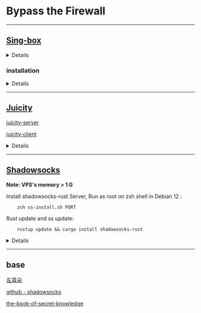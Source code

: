 # Bypass the Firewall

---

## [Sing-box](https://sing-box.sagernet.org) 
 <details> 

  [sing-box _ github.com ](https://github.com/SagerNet/sing-box)

  [sing-box 1.8.0+版本迁移指南，Rule Set配置使用](https://idev.dev/proxy/sing-box-rule-set.html)

  [sing-box __ manual ](https://sing-box.sagernet.org)

  [NekoBoxForAndroid](https://github.com/MatsuriDayo/NekoBoxForAndroid)

  [sing-box __ examples __ configuration files](https://github.com/chika0801/sing-box-examples)

  [ Shadowsock __ AEAD 2022 setup ](https://pincong.rocks/article/item_id-1138365)

  [网络代理平台的“瑞士军刀”](https://bulianglin.com/archives/sing-box.html)

  [使用 TUN 的模式](https://zu1k.com/posts/coding/tun-mode/)

</details>

###  installation
<details>

client: build from source.

```
git clone https://github.com/SagerNet/sing-box.git
cd sing-box
make
make install
```


server setup (debian):

`bash <(curl -fsSL https://sing-box.app/deb-install.sh)`

vim /etc/sing-box/config.json

    ##generate password. method is 2022-blake3-chacha20-poly1305
    
    sing-box generate rand --base64  32
    

running:

`systemctl enable sing-box --now | systemctl restart sing-box | systemctl status sing-box`



</details>


---

## [Juicity](https://github.com/juicity/juicity)

[juicity-server](https://github.com/juicity/juicity/tree/main/cmd/server)

[juicity-client](https://github.com/juicity/juicity/tree/main/cmd/client)

<details> Juicity Server

Build from sratch

```
git clone https://github.com/juicity/juicity
cd juicity
make CGO_ENABLED=0 juicity-server
```
Configuration

[UUID-generator](https://www.v2fly.org/en_US/awesome/tools.html)

自签名证书: (/etc/juicity)

    openssl req -x509 -newkey rsa:4096 -keyout private_key.pem -out certificate.pem -days 365 -nodes  
        
        * 生成一个私钥 (private_key.pem) 和一个证书 (certificate.pem)，有效期为 365 天


config.json (/etc/juicity/config.json)

```
{
  "listen": ":443",
  "users": {
    "00000000-0000-0000-0000-000000000000": "my_password"
  },
  "certificate": "/etc/juicity/certificate.pem",
  "private_key": "/etc/juicity/private_key.pem",
  "congestion_control": "bbr",
  "disable_outbound_udp443": false,
  "log_level": "info"
}
```

systemd service (/lib/systemd/system/juicity.service )
```
[Unit]
Description=sing-box service
Documentation=https://sing-box.sagernet.org
After=network.target nss-lookup.target network-online.target

[Service]
CapabilityBoundingSet=CAP_NET_ADMIN CAP_NET_RAW CAP_NET_BIND_SERVICE CAP_SYS_PTRACE CAP_DAC_READ_SEARCH
AmbientCapabilities=CAP_NET_ADMIN CAP_NET_RAW CAP_NET_BIND_SERVICE CAP_SYS_PTRACE CAP_DAC_READ_SEARCH
ExecStart=/root/juicity/juicity-server run -c /etc/juicity/config.json
ExecReload=/bin/kill -HUP $MAINPID
Restart=on-failure
RestartSec=10s
LimitNOFILE=infinity

[Install]
WantedBy=multi-user.target
```
systemctl
```
systemctl enable juicity.service --now
```
</details>

---

## [Shadowsocks](https://shadowsocks.org)

**Note: VPS's memory > 1 G**

Install shadowsocks-rust Server, Run as root on zsh shell in Debian 12 :

        zsh ss-install.sh PORT

Rust update and ss update:

        rustup update && cargo install shadowsocks-rust

<details>

[SS  Crates](https://crates.io/crates/shadowsocks-rust)

[shadowsocks-rust](https://github.com/shadowsocks/shadowsocks-rust)

### Install from [crates.io](https://crates.io/crates/shadowsocks-rust):

Install from crates.io

    cargo install shadowsocks-rust

then you can find sslocal and ssserver in $CARGO_HOME/bin.

Generate a safe and secured password for a specific encryption method ( 2022-blake3-chacha20-poly1305 in the example) with:

    ssservice genkey -m "2022-blake3-chacha20-poly1305"

### 使用 systemd 守护进程

    vim /etc/systemd/system/shadowsocks.service

写入内容如下：
```
[Unit]
Description=Shadowsocks Server
After=network.target

[Service]
ExecStart=/root/.cargo/bin/ssserver -c /root/ss.json

Restart=on-abort

[Install]
WantedBy=multi-user.target
```

 ss.json

```
{
    "server": "::",
    "server_port": 1,
    "password": "x",
    "method": "2022-blake3-aes-128-gcm"
}

```

AEAD 2022 Ciphers

        2022-blake3-aes-128-gcm, 2022-blake3-aes-256-gcm
        2022-blake3-chacha20-poly1305, 2022-blake3-chacha8-poly1305

        ssservice genkey -m "METHOD_NAME"  // generate a secured and safe key

</details>

---

## base

[左耳朵](https://github.com/haoel/haoel.github.io)

[github - shadowsocks](https://github.com/shadowsocks)

[the-book-of-secret-knowledge](https://github.com/trimstray/the-book-of-secret-knowledge)



